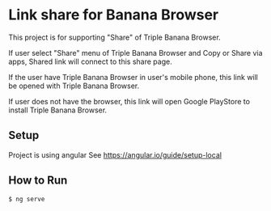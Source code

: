# Link share for Banana Browser
This project is for supporting "Share" of Triple Banana Browser.

If user select "Share" menu of Triple Banana Browser and Copy or Share via apps,
Shared link will connect to this share page.

If the user have Triple Banana Browser in user's mobile phone,
this link will be opened with Triple Banana Browser.

If user does not have the browser,
this link will open Google PlayStore to install Triple Banana Browser.

## Setup
Project is using angular
See https://angular.io/guide/setup-local

## How to Run
```$ ng serve```